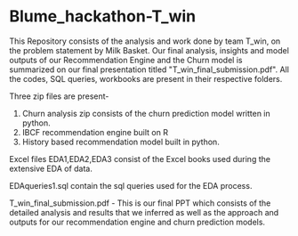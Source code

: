 # Blume_hackathon-T_win
This Repository consists of the analysis and work done by team T_win, on the problem statement by Milk Basket.
Our final analysis, insights and model outputs of our Recommendation Engine and the Churn model is summarized on our final presentation titled "T_win_final_submission.pdf". 
All the codes, SQL queries, workbooks are present in their respective folders.


Three zip files are present-
1. Churn analysis zip consists of the churn prediction model written in python.
2. IBCF recommendation engine built on R
3. History based recommendation model built in python.

Excel files EDA1,EDA2,EDA3 consist of the Excel books used during the extensive EDA of data.

EDAqueries1.sql contain the sql queries used for the EDA process.

T_win_final_submission.pdf - This is our final PPT which consists of the detailed analysis and results that we inferred as well as the approach and outputs for our recommendation engine and churn prediction models.

